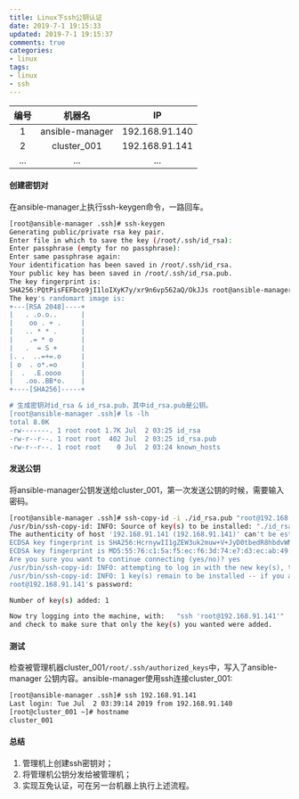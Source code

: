 ```yaml
---
title: Linux下ssh公钥认证
date: 2019-7-1 19:15:33
updated: 2019-7-1 19:15:37
comments: true
categories:
- linux
tags:
- linux
- ssh
---
```


|编号|机器名|IP|
|:---:|:---:|:---:|
|1|ansible-manager|192.168.91.140|
|2|cluster_001|192.168.91.141|
|...|...|...|

#### 创建密钥对

在ansible-manager上执行ssh-keygen命令，一路回车。

<!--more-->
``` bash
[root@ansible-manager .ssh]# ssh-keygen
Generating public/private rsa key pair.
Enter file in which to save the key (/root/.ssh/id_rsa): 
Enter passphrase (empty for no passphrase): 
Enter same passphrase again: 
Your identification has been saved in /root/.ssh/id_rsa.
Your public key has been saved in /root/.ssh/id_rsa.pub.
The key fingerprint is:
SHA256:PQtPisFEFbco9jI1loIXyK7y/xr9n6vp562aQ/OkJJs root@ansible-manager
The key's randomart image is:
+---[RSA 2048]----+
|   . .o.o..      |
|    oo . + .     |
|   .. * * .      |
|    .= * o       |
|   .  = S +      |
|. .  ..=+=.o     |
| o  . o*.=o      |
|  .  .E.oooo     |
|   .oo..BB*o.    |
+----[SHA256]-----+

# 生成密钥对id_rsa & id_rsa.pub，其中id_rsa.pub是公钥。
[root@ansible-manager .ssh]# ls -lh
total 8.0K
-rw-------. 1 root root 1.7K Jul  2 03:25 id_rsa
-rw-r--r--. 1 root root  402 Jul  2 03:25 id_rsa.pub
-rw-r--r--. 1 root root    0 Jul  2 03:24 known_hosts
```

#### 发送公钥

将ansible-manager公钥发送给cluster_001，第一次发送公钥的时候，需要输入密码。

``` bash
[root@ansible-manager .ssh]# ssh-copy-id -i ./id_rsa.pub "root@192.168.91.141"
/usr/bin/ssh-copy-id: INFO: Source of key(s) to be installed: "./id_rsa.pub"
The authenticity of host '192.168.91.141 (192.168.91.141)' can't be established.
ECDSA key fingerprint is SHA256:HcrnywII1gZEW3uk2muw+V+JyD0tbedR8hbdvWNrFMM.
ECDSA key fingerprint is MD5:55:76:c1:5a:f5:ec:f6:3d:74:e7:d3:ec:ab:49:80:4d.
Are you sure you want to continue connecting (yes/no)? yes
/usr/bin/ssh-copy-id: INFO: attempting to log in with the new key(s), to filter out any that are already installed
/usr/bin/ssh-copy-id: INFO: 1 key(s) remain to be installed -- if you are prompted now it is to install the new keys
root@192.168.91.141's password: 

Number of key(s) added: 1

Now try logging into the machine, with:   "ssh 'root@192.168.91.141'"
and check to make sure that only the key(s) you wanted were added.
```

#### 测试

检查被管理机器cluster_001`/root/.ssh/authorized_keys`中，写入了ansible-manager 公钥内容。ansible-manager使用ssh连接cluster_001:

``` bash
[root@ansible-manager .ssh]# ssh 192.168.91.141
Last login: Tue Jul  2 03:39:14 2019 from 192.168.91.140
[root@cluster_001 ~]# hostname
cluster_001
```

#### 总结

1. 管理机上创建ssh密钥对；
2. 将管理机公钥分发给被管理机；
3. 实现互免认证，可在另一台机器上执行上述流程。
